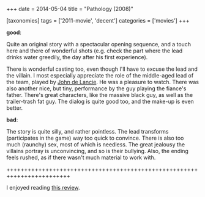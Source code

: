 +++
date = 2014-05-04
title = "Pathology (2008)"

[taxonomies]
tags = ['2011-movie', 'decent']
categories = ['movies']
+++

**good**:

Quite an original story with a spectacular opening sequence, and a touch
here and there of wonderful shots (e.g. check the part where the lead
drinks water greedily, the day after his first experience).

There is wonderful casting too, even though I\'ll have to excuse the
lead and the villain. I most especially appreciate the role of the
middle-aged lead of the team, played by [John de Lancie]. He was a
pleasure to watch. There was also another nice, but tiny, performance by
the guy playing the fiance\'s father. There\'s great characters, like
the massive black guy, as well as the trailer-trash fat guy. The dialog
is quite good too, and the make-up is even better.

**bad**:

The story is quite silly, and rather pointless. The lead transforms
(participates in the game) way too quick to convince. There is also too
much (raunchy) sex, most of which is needless. The great jealousy the
villains portray is unconvincing, and so is their bullying. Also, the
ending feels rushed, as if there wasn\'t much material to work with.

++++++++++++++++++++++++++++++++++++++++++++++++++++++++++++++++++++++++

I enjoyed reading [this review].

  [John de Lancie]: http://en.wikipedia.org/wiki/John_de_Lancie
  [this review]: http://variety.com/2008/film/reviews/pathology-1200535058
